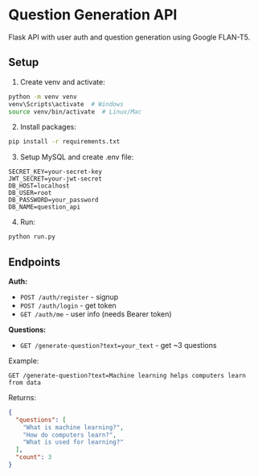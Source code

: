 # Question Generation API

Flask API with user auth and question generation using Google FLAN-T5.

## Setup

1. Create venv and activate:

```bash
python -m venv venv
venv\Scripts\activate  # Windows
source venv/bin/activate  # Linux/Mac
```

2. Install packages:

```bash
pip install -r requirements.txt
```

3. Setup MySQL and create .env file:

```
SECRET_KEY=your-secret-key
JWT_SECRET=your-jwt-secret
DB_HOST=localhost
DB_USER=root
DB_PASSWORD=your_password
DB_NAME=question_api
```

4. Run:

```bash
python run.py
```

## Endpoints

**Auth:**

- `POST /auth/register` - signup
- `POST /auth/login` - get token
- `GET /auth/me` - user info (needs Bearer token)

**Questions:**

- `GET /generate-question?text=your_text` - get ~3 questions

Example:

```
GET /generate-question?text=Machine learning helps computers learn from data
```

Returns:

```json
{
  "questions": [
    "What is machine learning?",
    "How do computers learn?",
    "What is used for learning?"
  ],
  "count": 3
}
```
